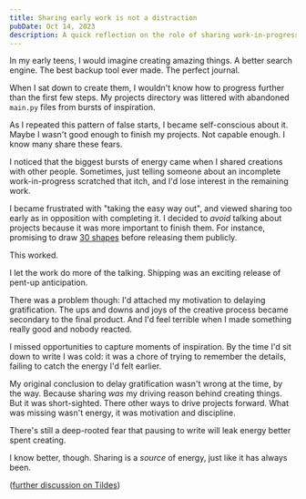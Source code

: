 ```yaml
---
title: Sharing early work is not a distraction
pubDate: Oct 14, 2023
description: A quick reflection on the role of sharing work-in-progress.
---
```


In my early teens, I would imagine creating amazing things. A better search engine. The best backup tool ever made. The perfect journal.

When I sat down to create them, I wouldn't know how to progress further than the first few steps. My projects directory was littered with abandoned `main.py` files from bursts of inspiration.

As I repeated this pattern of false starts, I became self-conscious about it. Maybe I wasn't good enough to finish my projects. Not capable enough. I know many share these fears.

I noticed that the biggest bursts of energy came when I shared creations with other people. Sometimes, just telling someone about an incomplete work-in-progress scratched that itch, and I'd lose interest in the remaining work.

I became frustrated with "taking the easy way out", and viewed sharing too early as in opposition with completing it. I decided to _avoid_ talking about projects because it was more important to finish them. For instance, promising to draw [30 shapes](/post/shape) before releasing them publicly.

This worked.

I let the work do more of the talking. Shipping was an exciting release of pent-up anticipation.

There was a problem though: I'd attached my motivation to delaying gratification. The ups and downs and joys of the creative process became secondary to the final product. And I'd feel terrible when I made something really good and nobody reacted.

I missed opportunities to capture moments of inspiration. By the time I'd sit down to write I was cold: it was a chore of trying to remember the details, failing to catch the energy I'd felt earlier.

My original conclusion to delay gratification wasn't wrong at the time, by the way. Because sharing _was_ my driving reason behind creating things. But it was short-sighted. There other ways to drive projects forward. What was missing wasn't energy, it was motivation and discipline.

There's still a deep-rooted fear that pausing to write will leak energy better spent creating.

I know better, though. Sharing is a _source_ of energy, just like it has always been.

([further discussion on Tildes](https://tildes.net/~creative/1bci/sharing_early_work_is_not_a_distraction))
